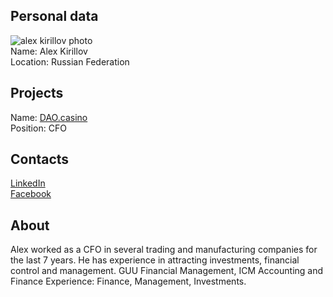 ## Personal data
![alex kirillov photo](photo/alex_kirillov.png)  
Name:   Alex Kirillov  
Location: Russian Federation  
## Projects 
Name: [DAO.casino](../projects/dao_casino.md)  
Position: CFO   
## Contacts
[LinkedIn](https://www.linkedin.com/in/%D0%B0%D0%BB%D0%B5%D0%BA%D1%81%D0%B0%D0%BD%D0%B4%D1%80-%D0%BA%D0%B8%D1%80%D0%B8%D0%BB%D0%BB%D0%BE%D0%B2-572a28127/)    
[Facebook](https://www.facebook.com/alex.kirillov.56?fref=ts)
## About
Alex worked as a CFO in several trading and manufacturing companies for the last 7 years. He has experience in attracting investments, financial control and management. GUU Financial Management, ICM Accounting and Finance
Experience: Finance, Management, Investments.
